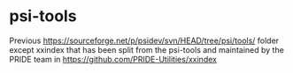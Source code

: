 # psi-tools
Previous https://sourceforge.net/p/psidev/svn/HEAD/tree/psi/tools/ folder except xxindex that has been split from the psi-tools and maintained by the PRIDE team in https://github.com/PRIDE-Utilities/xxindex
